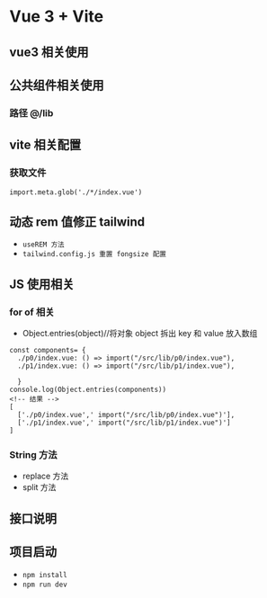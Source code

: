 # Vue 3 + Vite

## vue3 相关使用

## 公共组件相关使用

### 路径 @/lib

## vite 相关配置

### 获取文件

`import.meta.glob('./*/index.vue')`

## 动态 rem 值修正 tailwind

- `useREM 方法`
- `tailwind.config.js 重置 fongsize 配置`

## JS 使用相关

### for of 相关

- Object.entries(object)//将对象 object 拆出 key 和 value 放入数组

```
const components= {
  ./p0/index.vue: () => import("/src/lib/p0/index.vue"),
  ./p1/index.vue: () => import("/src/lib/p1/index.vue"),

  }
console.log(Object.entries(components))
<!-- 结果 -->
[
  ['./p0/index.vue',' import("/src/lib/p0/index.vue")'],
  ['./p1/index.vue',' import("/src/lib/p1/index.vue")']
]

```

### String 方法

- replace 方法
- split 方法

## 接口说明

## 项目启动

- `npm install`
- `npm run dev`
